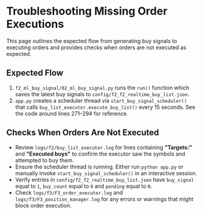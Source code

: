 # Troubleshooting Missing Order Executions

This page outlines the expected flow from generating buy signals to executing orders and provides checks
when orders are not executed as expected.

## Expected Flow
1. `f2_ml_buy_signal/02_ml_buy_signal.py` runs the `run()` function which saves the latest buy signals to
   `config/f2_f2_realtime_buy_list.json`.
2. `app.py` creates a scheduler thread via `start_buy_signal_scheduler()` that calls
   `buy_list_executor.execute_buy_list()` every 15 seconds. See the code around
   lines 271–294 for reference.

## Checks When Orders Are Not Executed
- Review `logs/f2/buy_list_executor.log` for lines containing **"Targets:"** and **"Executed buys"** to
  confirm the executor saw the symbols and attempted to buy them.
- Ensure the scheduler thread is running. Either run `python app.py` or manually invoke
  `start_buy_signal_scheduler()` in an interactive session.
- Verify entries in `config/f2_f2_realtime_buy_list.json` have `buy_signal` equal to `1`, `buy_count` equal to
  `0` and `pending` equal to `0`.
- Check `logs/f3/F3_order_executor.log` and `logs/f3/F3_position_manager.log` for any errors or warnings
  that might block order execution.
